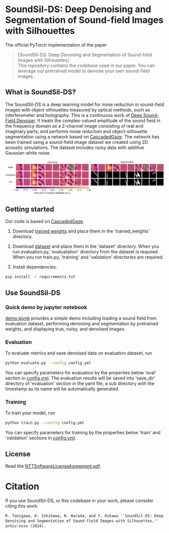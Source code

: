 ﻿# SoundSil-DS: Deep Denoising and Segmentation of Sound-field Images with Silhouettes



The official PyTorch implementation of the paper
> [SoundSil-DS: Deep Denoising and Segmentation of Sound-field Images with Silhouettes] \
This repository contains the codebase used in our paper. You can leverage our pretrained model to denoise your own sound-field images.

## What is SoundSil-DS?
The SoundSil-DS is a deep learning model for noise reduction in sound-field images with object silhouettes measured by optical methods, such as interferometer and holography. This is a continuous work of [Deep Sound-Field Denoiser](https://github.com/nttcslab/deep-sound-field-denoiser). It treats the complex-valued amplitude of the sound field in the frequency domain as a 2-channel image consisting of real and imaginary parts, and performs noise reduction and object-silhouette segmentation using a network based on [CascadedGaze](https://github.com/Ascend-Research/CascadedGaze). The network has been trained using a sound-field image dataset we created using 2D acoustic simulations. The dataset includes noisy data with additive Gaussian white noise.

![schematic](fig.png)



## Getting started
Our code is based on [CascadedGaze](https://github.com/Ascend-Research/CascadedGaze).

1. Download [trained weights](https://zenodo.org/records/14085791) and place them in the 'trained_weights' directory.

3. Download [dataset](https://zenodo.org/records/14086038) and place them in the 'dataset' directory. When you run evaluation.py, 'evaluatation' directory from the dataset is required. When you run train.py, 'training' and 'validation' directories are required.

4. Install dependencies.
```sh
pip install -r requirements.txt
```

## Use SoundSil-DS

### Quick demo by jupyter notebook

[demo.ipynb](demo.ipynb) provides a simple demo including loading a sound field from evaluation dataset, performing denoising and segmentation by pretrained weights, and displaying true, noisy, and denoised images.

### Evaluation

To evaluate metrics and save denoised data on evaluation dataset, run

```sh
python evaluate.py --config config.yml
```

You can specify parameters for evaluation by the properties below 'eval' section in [config.yml](config.yml). The evaluation results will be saved into 'save_dir' directory of 'evaluation' section in the yaml file, a sub directory with the timestamp as its name will be automatically generated.

### Training

To train your model, run

```sh
python train.py --config config.yml
```

You can specify parameters for training by the properties below 'train' and 'validation' sections in [config.yml](config.yml).

## License

Read the [NTTSoftwareLicenseAgreement.pdf](NTTSoftwareLicenseAgreement.pdf).



# Citation
If you use SoundSil-DS, or this codebase in your work, please consider citing this work:
```
R. Tanigawa, K. Ishikawa, N. Harada, and Y. Oikawa ``SoundSil-DS: Deep Denoising and Segmentation of Sound-field Images with Silhouettes,'' arXiv:xxxx (2024).

```

